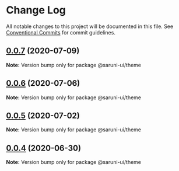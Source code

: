 # Change Log

All notable changes to this project will be documented in this file.
See [Conventional Commits](https://conventionalcommits.org) for commit guidelines.

## [0.0.7](https://github.com/tambium/saruni-ui/compare/@saruni-ui/theme@0.0.6...@saruni-ui/theme@0.0.7) (2020-07-09)

**Note:** Version bump only for package @saruni-ui/theme





## [0.0.6](https://github.com/tambium/saruni-ui/compare/@saruni-ui/theme@0.0.5...@saruni-ui/theme@0.0.6) (2020-07-06)

**Note:** Version bump only for package @saruni-ui/theme





## [0.0.5](https://github.com/tambium/saruni-ui/compare/@saruni-ui/theme@0.0.4...@saruni-ui/theme@0.0.5) (2020-07-02)

**Note:** Version bump only for package @saruni-ui/theme





## [0.0.4](https://github.com/tambium/saruni-ui/compare/@saruni-ui/theme@0.0.3...@saruni-ui/theme@0.0.4) (2020-06-30)

**Note:** Version bump only for package @saruni-ui/theme
